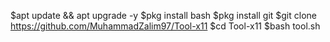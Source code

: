 $apt update && apt upgrade -y
$pkg install bash
$pkg install git 
$git clone https://github.com/MuhammadZalim97/Tool-x11
$cd Tool-x11
$bash tool.sh
